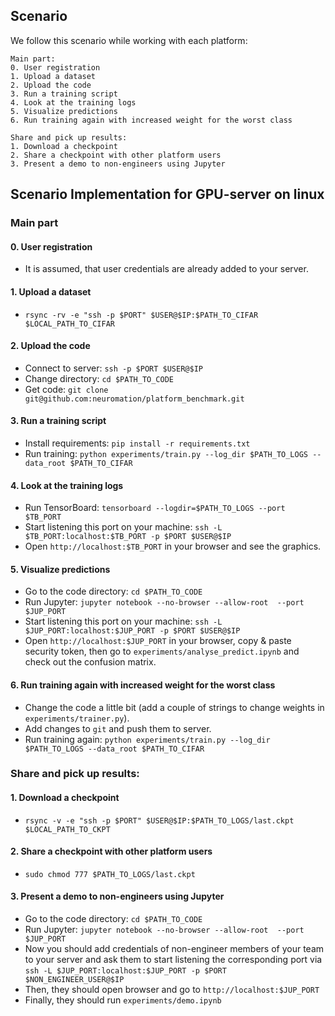 ## Scenario
We follow this scenario while working with each platform:
```
Main part:
0. User registration
1. Upload a dataset
2. Upload the code
3. Run a training script
4. Look at the training logs
5. Visualize predictions
6. Run training again with increased weight for the worst class

Share and pick up results:
1. Download a checkpoint
2. Share a checkpoint with other platform users
3. Present a demo to non-engineers using Jupyter
```


## Scenario Implementation for **GPU-server on linux**

### Main part

#### 0. User registration
* It is assumed, that user credentials are already added to your server.


#### 1. Upload a dataset
* `rsync -rv -e "ssh -p $PORT" $USER@$IP:$PATH_TO_CIFAR $LOCAL_PATH_TO_CIFAR`


#### 2. Upload the code
* Connect to server: `ssh -p $PORT $USER@$IP`
* Change directory: `cd $PATH_TO_CODE`
* Get code: `git clone git@github.com:neuromation/platform_benchmark.git`


#### 3. Run a training script
* Install requirements: `pip install -r requirements.txt`
* Run training: `python experiments/train.py --log_dir $PATH_TO_LOGS --data_root $PATH_TO_CIFAR`


#### 4. Look at the training logs
* Run TensorBoard: `tensorboard --logdir=$PATH_TO_LOGS --port $TB_PORT`
* Start listening this port on your machine: `ssh -L $TB_PORT:localhost:$TB_PORT -p $PORT $USER@$IP`
* Open `http://localhost:$TB_PORT` in your browser and see the graphics.


#### 5. Visualize predictions
* Go to the code directory: `cd $PATH_TO_CODE`
* Run Jupyter: `jupyter notebook --no-browser --allow-root  --port $JUP_PORT`
* Start listening this port on your machine: `ssh -L $JUP_PORT:localhost:$JUP_PORT -p $PORT $USER@$IP`
* Open `http://localhost:$JUP_PORT` in your browser, copy & paste security token,
then go to `experiments/analyse_predict.ipynb` and check out the confusion matrix.


#### 6. Run training again with increased weight for the worst class
* Change the code a little bit (add a couple of strings to change weights in `experiments/trainer.py`).
* Add changes to `git` and push them to server.
* Run training again: `python experiments/train.py --log_dir $PATH_TO_LOGS --data_root $PATH_TO_CIFAR`

### Share and pick up results:

#### 1. Download a checkpoint
* `rsync -v -e "ssh -p $PORT" $USER@$IP:$PATH_TO_LOGS/last.ckpt $LOCAL_PATH_TO_CKPT`


#### 2. Share a checkpoint with other platform users
* `sudo chmod 777 $PATH_TO_LOGS/last.ckpt`


#### 3. Present a demo to non-engineers using Jupyter
* Go to the code directory: `cd $PATH_TO_CODE`
* Run Jupyter: `jupyter notebook --no-browser --allow-root  --port $JUP_PORT`
* Now you should add credentials of non-engineer members of your team to your server 
and ask them to start listening the corresponding port via 
`ssh -L $JUP_PORT:localhost:$JUP_PORT -p $PORT $NON_ENGINEER_USER@$IP`
* Then, they should open browser and go to `http://localhost:$JUP_PORT`
* Finally, they should run `experiments/demo.ipynb`
